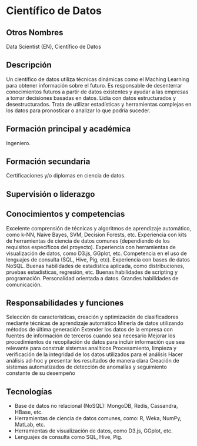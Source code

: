 # Científico de Datos

## Otros Nombres

Data Scientist (EN), Científico de Datos

## Descripción

Un científico de datos utiliza técnicas dinámicas como el Maching Learning para obtener información sobre el futuro. Es responsable de desenterrar conocimientos futuros a partir de datos existentes y ayudar a las empresas a tomar decisiones basadas en datos. Lidia con datos estructurados y desestructurados. Trata de utilizar estadísticas y herramientas complejas en los datos para pronosticar o analizar lo que podría suceder.

## Formación principal y académica

Ingeniero.

## Formación secundaria

Certificaciones y/o diplomas en ciencia de datos.

## Supervisión o liderazgo


## Conocimientos y competencias

Excelente comprensión de técnicas y algoritmos de aprendizaje automático, como k-NN, Naive Bayes, SVM, Decision Forests, etc.
Experiencia con kits de herramientas de ciencia de datos comunes (dependiendo de los requisitos específicos del proyecto).
Experiencia con herramientas de visualización de datos, como D3.js, GGplot, etc.
Competencia en el uso de lenguajes de consulta (SQL, Hive, Pig, etc).
Experiencia con bases de datos NoSQL.
Buenas habilidades de estadística aplicada, como distribuciones, pruebas estadísticas, regresión, etc.
Buenas habilidades de scripting y programación.
Personalidad orientada a datos.
Grandes habilidades de comunicación.

## Responsabilidades y funciones

Selección de características, creación y optimización de clasificadores mediante técnicas de aprendizaje automático
Minería de datos utilizando métodos de última generación
Extender los datos de la empresa con fuentes de información de terceros cuando sea necesario
Mejorar los procedimientos de recopilación de datos para incluir información que sea relevante para construir sistemas analíticos
Procesamiento, limpieza y verificación de la integridad de los datos utilizados para el análisis
Hacer análisis ad-hoc y presentar los resultados de manera clara
Creación de sistemas automatizados de detección de anomalías y seguimiento constante de su desempeño

## Tecnologías

- Base de datos no relacional (NoSQL): MongoDB, Redis, Cassandra, HBase, etc.
- Herramientas de ciencia de datos comunes, como: R, Weka, NumPy, MatLab, etc.
- Herramientas de visualización de datos, como D3.js, GGplot, etc.
- Lenguajes de consulta como SQL, Hive, Pig.
